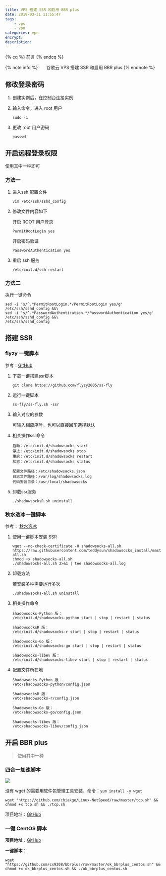 ```yaml
---
title: VPS 搭建 SSR 和启用 BBR plus
date: 2019-03-31 11:55:47
tags:
    - vps
    - vpn
categories: vpn
encrypt:
description:
---
```


{% cq %} 前言 {% endcq %}

{% note info %}
&nbsp;&nbsp;&nbsp;&nbsp;&nbsp;&nbsp;谷歌云 VPS 搭建 SSR 和启用 BBR plus
{% endnote %}

<!-- more -->

## 修改登录密码

1. 创建实例后，在控制台连接实例

2. 输入命令，进入 root 用户

   ```shell
   sudo -i
   ```

3. 更改 root 用户密码

   ```shell
   passwd
   ```

   

## 开启远程登录权限

使用其中一种即可

### 方法一

1. 进入ssh 配置文件

   ```shell
   vim /etc/ssh/sshd_config
   ```

2. 修改文件内容如下

   开启 ROOT 用户登录

   ```shell
   PermitRootLogin yes
   ```

   开启密码验证

   ```shell
   PasswordAuthentication yes
   ```

3. 重启 ssh 服务

   ```shell
   /etc/init.d/ssh restart
   ```

### 方法二

执行一键命令

```shell
sed -i 's/^.*PermitRootLogin.*/PermitRootLogin yes/g' /etc/ssh/sshd_config &&\
sed -i 's/^.*PasswordAuthentication.*/PasswordAuthentication yes/g' /etc/ssh/sshd_config &&\ 
/etc/ssh/sshd_config
```





## 搭建 SSR

### flyzy 一键脚本

参考：[GitHub](https://github.com/flyzy2005/ss-fly)

1. 下载一键搭建ssr脚本

   ```shell
   git clone https://github.com/flyzy2005/ss-fly
   ```

2. 运行一键脚本

   ```shell
   ss-fly/ss-fly.sh -ssr
   ```

3. 输入对应的参数

   可输入相应序号，也可以直接回车选择默认

4. 相关操作ssr命令

   ```shell
   启动：/etc/init.d/shadowsocks start
   停止：/etc/init.d/shadowsocks stop
   重启：/etc/init.d/shadowsocks restart
   状态：/etc/init.d/shadowsocks status
    
   配置文件路径：/etc/shadowsocks.json
   日志文件路径：/var/log/shadowsocks.log
   代码安装目录：/usr/local/shadowsocks
   ```

   

5. 卸载ssr服务

   ```shell
   ./shadowsocksR.sh uninstall
   ```



### 秋水逸冰一键脚本

参考： [秋水逸冰](https://teddysun.com/486.html)

1. 使用一键脚本安装 SSR

   ```shell
   wget --no-check-certificate -O shadowsocks-all.sh https://raw.githubusercontent.com/teddysun/shadowsocks_install/master/shadowsocks-all.sh
   chmod +x shadowsocks-all.sh
   ./shadowsocks-all.sh 2>&1 | tee shadowsocks-all.log
   ```

   

2. 卸载方法

   若安装多种需要运行多次

   ```shell
   ./shadowsocks-all.sh uninstall
   ```

   

3. 相关操作命令

   ```shell
   Shadowsocks-Python 版：
   /etc/init.d/shadowsocks-python start | stop | restart | status
   
   ShadowsocksR 版：
   /etc/init.d/shadowsocks-r start | stop | restart | status
   
   Shadowsocks-Go 版：
   /etc/init.d/shadowsocks-go start | stop | restart | status
   
   Shadowsocks-libev 版：
   /etc/init.d/shadowsocks-libev start | stop | restart | status
   ```



4. 配置文件所在地

   ```shell
   Shadowsocks-Python 版：
   /etc/shadowsocks-python/config.json
   
   ShadowsocksR 版：
   /etc/shadowsocks-r/config.json
   
   Shadowsocks-Go 版：
   /etc/shadowsocks-go/config.json
   
   Shadowsocks-libev 版：
   /etc/shadowsocks-libev/config.json
   ```

   



## 开启 BBR plus

> 使用其中一种

### 四合一加速脚本

![](https://s1.ax1x.com/2018/12/24/F6XveP.png)

没有 wget 的需要用软件包管理工具安装，命令：`yum install -y wget`



```shell
wget "https://github.com/chiakge/Linux-NetSpeed/raw/master/tcp.sh" && chmod +x tcp.sh && ./tcp.sh
```



项目地址：[GitHub](https://github.com/cx9208/Linux-NetSpeed)



### 一键 CentOS 脚本

**项目地址**：[GitHub](https://github.com/cx9208/bbrplus)



**一键脚本**：

```shell
wget "https://github.com/cx9208/bbrplus/raw/master/ok_bbrplus_centos.sh" && chmod +x ok_bbrplus_centos.sh && ./ok_bbrplus_centos.sh
```